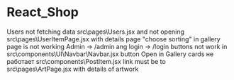 # React_Shop

Users not fetching data src\pages\Users.jsx and not opening src\pages\UserItemPage.jsx with details page
"choose sorting" in gallery page is not working
Admin -> /admin ang login -> /login buttons not work in src\components\UI\Navbar\Navbar.jsx
button Open in Gallery cards не работает src\components\PostItem.jsx link must be to src\pages\ArtPage.jsx with details of artwork
